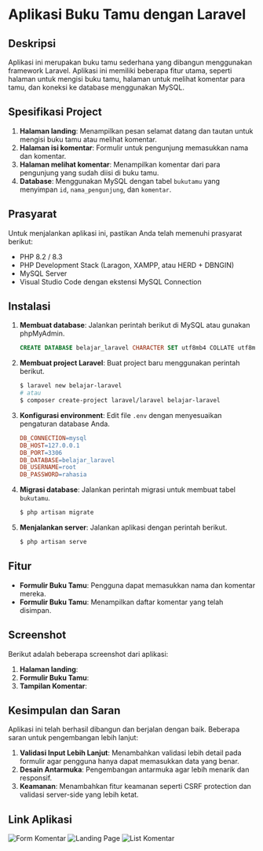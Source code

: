 # Aplikasi Buku Tamu dengan Laravel

## Deskripsi
Aplikasi ini merupakan buku tamu sederhana yang dibangun menggunakan framework Laravel. Aplikasi ini memiliki beberapa fitur utama, seperti halaman untuk mengisi buku tamu, halaman untuk melihat komentar para tamu, dan koneksi ke database menggunakan MySQL.

## Spesifikasi Project
1. **Halaman landing**: Menampilkan pesan selamat datang dan tautan untuk mengisi buku tamu atau melihat komentar.
2. **Halaman isi komentar**: Formulir untuk pengunjung memasukkan nama dan komentar.
3. **Halaman melihat komentar**: Menampilkan komentar dari para pengunjung yang sudah diisi di buku tamu.
4. **Database**: Menggunakan MySQL dengan tabel `bukutamu` yang menyimpan `id`, `nama_pengunjung`, dan `komentar`.

## Prasyarat
Untuk menjalankan aplikasi ini, pastikan Anda telah memenuhi prasyarat berikut:
- PHP 8.2 / 8.3
- PHP Development Stack (Laragon, XAMPP, atau HERD + DBNGIN)
- MySQL Server
- Visual Studio Code dengan ekstensi MySQL Connection

## Instalasi
1. **Membuat database**: Jalankan perintah berikut di MySQL atau gunakan phpMyAdmin.
   ```sql
   CREATE DATABASE belajar_laravel CHARACTER SET utf8mb4 COLLATE utf8mb4_general_ci;
2. **Membuat project Laravel**: Buat project baru menggunakan perintah berikut.
   ```bash
   $ laravel new belajar-laravel
   # atau
   $ composer create-project laravel/laravel belajar-laravel
3. **Konfigurasi environment**: Edit file `.env` dengan menyesuaikan pengaturan database Anda.
   ```makefile
   DB_CONNECTION=mysql
   DB_HOST=127.0.0.1
   DB_PORT=3306
   DB_DATABASE=belajar_laravel
   DB_USERNAME=root
   DB_PASSWORD=rahasia
4. **Migrasi database**: Jalankan perintah migrasi untuk membuat tabel `bukutamu`.
   ```bash
   $ php artisan migrate
5. **Menjalankan server**: Jalankan aplikasi dengan perintah berikut.
   ```bash
   $ php artisan serve

## Fitur
- **Formulir Buku Tamu**: Pengguna dapat memasukkan nama dan komentar mereka.
- **Formulir Buku Tamu**: Menampilkan daftar komentar yang telah disimpan.

## Screenshot
Berikut adalah beberapa screenshot dari aplikasi:
1. **Halaman landing**:
2. **Formulir Buku Tamu**:
2. **Tampilan Komentar**:

## Kesimpulan dan Saran
Aplikasi ini telah berhasil dibangun dan berjalan dengan baik. Beberapa saran untuk pengembangan lebih lanjut:
1. **Validasi Input Lebih Lanjut**: Menambahkan validasi lebih detail pada formulir agar pengguna hanya dapat memasukkan data yang benar.
2. **Desain Antarmuka**: Pengembangan antarmuka agar lebih menarik dan responsif.
1. **Keamanan**: Menambahkan fitur keamanan seperti CSRF protection dan validasi server-side yang lebih ketat.

## Link Aplikasi
![Form Komentar](belajar-laravel/resources/img/form_komentar.png)
![Landing Page](belajar-laravel/resources/img/index.png)
![List Komentar](belajar-laravel/resources/img/list_komentar.png)